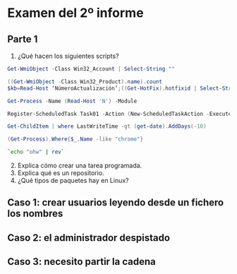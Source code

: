 # Examen del 2º informe

## Parte 1
1. ¿Qué hacen los siguientes scripts?
```PowerShell
Get-WmiObject -Class Win32_Account | Select-String ""
```
```PowerShell
((Get-WmiObject -Class Win32_Product).name).count
$kb=Read-Host ‘NúmeroActualización’;((Get-HotFix).hotfixid | Select-String $kb)
```
```PowerShell
Get-Process -Name (Read-Host 'N') -Module
```
```PowerShell
Register-ScheduledTask Task01 -Action (New-ScheduledTaskAction -Execute "notepad") -Principal (New-ScheduledTaskPrincipal -GroupId "BUILTIN\administradores" -RunLevel Highest) -Settings (New-ScheduledTaskSettingsSet -RestartCount 5 -RestartInterval 60)
```
```PowerShell
Get-ChildItem | where LastWriteTime -gt (get-date).AddDays(-10)
```
```PowerShell
(Get-Process).Where{$_.Name -like "chrome"}
```
```Bash
`echo "ohw" | rev`
```

2. Explica cómo crear una tarea programada.
3. Explica qué es un repositorio.
4. ¿Qué tipos de paquetes hay en Linux?

## Caso 1: crear usuarios leyendo desde un fichero los nombres
## Caso 2: el administrador despistado
## Caso 3: necesito partir la cadena
